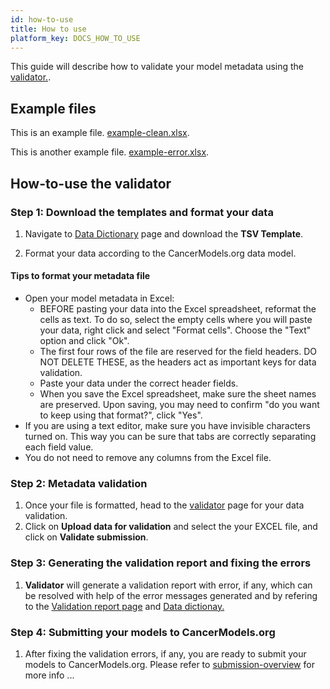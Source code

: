 ```yaml
---
id: how-to-use
title: How to use
platform_key: DOCS_HOW_TO_USE
---
```

This guide will describe how to validate your model metadata using the [validator.](/validator).


## Example files

This is an example file. [example-clean.xlsx](/assets/validation_example-clean.xlsx).

This is another example file. [example-error.xlsx](/assets/validation_example-error.xlsx).


## How-to-use the validator

### Step 1: Download the templates and format your data

1. Navigate to [Data Dictionary](/dictionary) page and download the **TSV Template**.

2. Format your data according to the CancerModels.org data model. 


#### Tips to format your metadata file

- Open your model metadata in Excel:
  - BEFORE pasting your data into the Excel spreadsheet, reformat the cells as text. To do so, select the empty cells where you will paste your data, right click and select "Format cells". Choose the "Text" option and click "Ok".
  - The first four rows of the file are reserved for the field headers. DO NOT DELETE THESE, as the headers act as important keys for data validation.
  - Paste your data under the correct header fields.
  - When you save the Excel spreadsheet, make sure the sheet names are preserved. Upon saving, you may need to confirm "do you want to keep using that format?", click "Yes".
- If you are using a text editor, make sure you have invisible characters turned on. This way you can be sure that tabs are correctly separating each field value.
- You do not need to remove any columns from the Excel file. 

### Step 2: Metadata validation

1. Once your file is formatted, head to the [validator](/validator) page for your data validation.
2. Click on **Upload data for validation** and select the your EXCEL file, and click on **Validate submission**.

### Step 3: Generating the validation report and fixing the errors

1. **Validator** will generate a validation report with error, if any, which can be resolved with help of the error messages generated and by refering to the [Validation report page](/docs/validation/error-report) and [Data dictionay.](/dictionary)

### Step 4: Submitting your models to CancerModels.org

1. After fixing the validation errors, if any, you are ready to submit your models to CancerModels.org. Please refer to [submission-overview](/docs/submission/submission-overview) for more info ...


